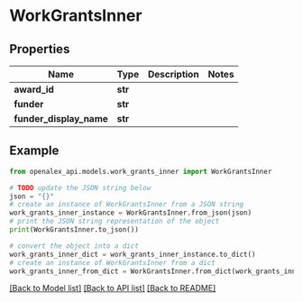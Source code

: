 # WorkGrantsInner


## Properties

Name | Type | Description | Notes
------------ | ------------- | ------------- | -------------
**award_id** | **str** |  | 
**funder** | **str** |  | 
**funder_display_name** | **str** |  | 

## Example

```python
from openalex_api.models.work_grants_inner import WorkGrantsInner

# TODO update the JSON string below
json = "{}"
# create an instance of WorkGrantsInner from a JSON string
work_grants_inner_instance = WorkGrantsInner.from_json(json)
# print the JSON string representation of the object
print(WorkGrantsInner.to_json())

# convert the object into a dict
work_grants_inner_dict = work_grants_inner_instance.to_dict()
# create an instance of WorkGrantsInner from a dict
work_grants_inner_from_dict = WorkGrantsInner.from_dict(work_grants_inner_dict)
```
[[Back to Model list]](../README.md#documentation-for-models) [[Back to API list]](../README.md#documentation-for-api-endpoints) [[Back to README]](../README.md)


